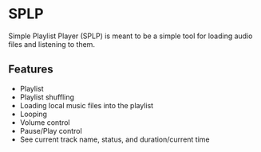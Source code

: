 # SPLP
Simple Playlist Player (SPLP) is meant to be a simple tool for loading audio files and listening to them.

## Features
- Playlist
- Playlist shuffling
- Loading local music files into the playlist
- Looping
- Volume control
- Pause/Play control
- See current track name, status, and duration/current time